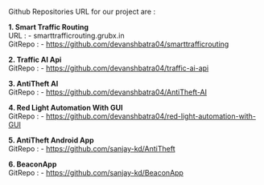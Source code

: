 Github Repositories URL for our project are :

<b>1. Smart Traffic Routing</b>
	<br>
	URL : - smarttrafficrouting.grubx.in
	<br>
	GitRepo : - https://github.com/devanshbatra04/smarttrafficrouting

<b>2. Traffic AI Api</b><br>
	GitRepo : - https://github.com/devanshbatra04/traffic-ai-api

<b>3. AntiTheft AI </b><br>
	GitRepo : - https://github.com/devanshbatra04/AntiTheft-AI

<b>4. Red Light Automation With GUI </b><br>
	GitRepo : - https://github.com/devanshbatra04/red-light-automation-with-GUI
	
<b>5. AntiTheft Android App </b><br>
	GitRepo : - https://github.com/sanjay-kd/AntiTheft
	
<b>6. BeaconApp </b><br>
	GitRepo : - https://github.com/sanjay-kd/BeaconApp

